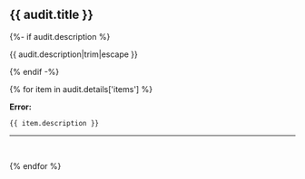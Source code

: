 ## {{ audit.title }}

{%- if audit.description %}

{{ audit.description|trim|escape }}

{% endif -%}

{% for item in audit.details['items'] %}

__Error:__

```
{{ item.description }}
```

---
<br>

{% endfor %}